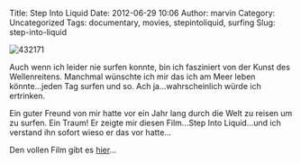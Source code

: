 Title: Step Into Liquid
Date: 2012-06-29 10:06
Author: marvin
Category: Uncategorized
Tags: documentary, movies, stepintoliquid, surfing
Slug: step-into-liquid

![432171]({static}/images/432171.jpg)

Auch wenn ich leider nie surfen konnte, bin ich fasziniert von der Kunst
des Wellenreitens. Manchmal wünschte ich mir das ich am Meer leben
könnte...jeden Tag surfen und so. Ach ja...wahrscheinlich würde ich
ertrinken.

Ein guter Freund von mir hatte vor ein Jahr lang durch die Welt zu
reisen um zu surfen. Ein Traum! Er zeigte mir diesen Film...Step Into
Liquid...und ich verstand ihn sofort wieso er das vor hatte...

Den vollen Film gibt es [hier](https://www.youtube.com/watch?v=Mt0yOFKIOic)...

